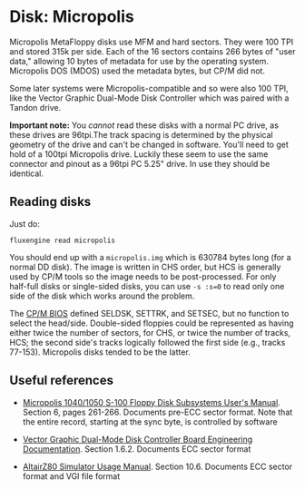 Disk: Micropolis
================

Micropolis MetaFloppy disks use MFM and hard sectors. They were 100 TPI and
stored 315k per side. Each of the 16 sectors contains 266 bytes of "user data,"
allowing 10 bytes of metadata for use by the operating system. Micropolis DOS
(MDOS) used the metadata bytes, but CP/M did not.

Some later systems were Micropolis-compatible and so were also 100 TPI, like
the Vector Graphic Dual-Mode Disk Controller which was paired with a Tandon
drive.

**Important note:** You _cannot_ read these disks with a normal PC drive, as
these drives are 96tpi.The track spacing is determined by the physical geometry
of the drive and can't be changed in software. You'll need to get hold of a
100tpi Micropolis drive. Luckily these seem to use the same connector and
pinout as a 96tpi PC 5.25" drive. In use they should be identical.

Reading disks
-------------

Just do:

```
fluxengine read micropolis
```

You should end up with a `micropolis.img` which is 630784 bytes long (for a
normal DD disk). The image is written in CHS order, but HCS is generally used
by CP/M tools so the image needs to be post-processed. For only half-full disks
or single-sided disks, you can use `-s :s=0` to read only one side of the disk
which works around the problem.

The [CP/M BIOS](https://www.seasip.info/Cpm/bios.html) defined SELDSK, SETTRK,
and SETSEC, but no function to select the head/side. Double-sided floppies
could be represented as having either twice the number of sectors, for CHS, or
twice the number of tracks, HCS; the second side's tracks logically followed
the first side (e.g., tracks 77-153). Micropolis disks tended to be the latter.

Useful references
-----------------

  - [Micropolis 1040/1050 S-100 Floppy Disk Subsystems User's Manual][micropolis1040/1050].
    Section 6, pages 261-266. Documents pre-ECC sector format. Note that the
    entire record, starting at the sync byte, is controlled by software

  - [Vector Graphic Dual-Mode Disk Controller Board Engineering Documentation][vectordualmode].
    Section 1.6.2. Documents ECC sector format

  - [AltairZ80 Simulator Usage Manual][altairz80]. Section 10.6. Documents ECC
    sector format and VGI file format

[micropolis1040/1050]: http://www.bitsavers.org/pdf/micropolis/metafloppy/1084-01_1040_1050_Users_Manual_Apr79.pdf
[vectordualmode]: http://bitsavers.org/pdf/vectorGraphic/hardware/7200-1200-02-1_Dual-Mode_Disk_Controller_Board_Engineering_Documentation_Feb81.pdf
[altairz80]: http://www.bitsavers.org/simh.trailing-edge.com_201206/pdf/altairz80_doc.pdf
